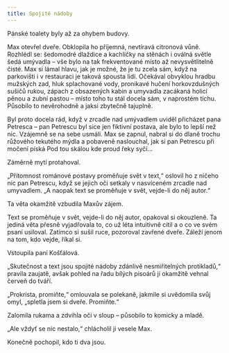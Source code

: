 ```yaml
---
title: Spojité nádoby
---
```


Pánské toalety byly až za ohybem budovy.

Max otevřel dveře. Obklopila ho příjemná, nevtíravá citronová vůně. Rozhlédl se: šedomodré dlaždice a kachlíčky na stěnách i oválná světle šedá umývadla – vše bylo na tak frekventované místo až nevysvětlitelně čisté. Max si lámal hlavu, jak je možné, že je tu zcela sám, když na parkovišti i v restauraci je taková spousta lidí. Očekával obvyklou hradbu mužských zad, hluk splachované vody, pronikavé hučení horkovzdušných sušičů rukou, zápach z obsazených kabin a umyvadla zacákaná holicí pěnou a zubní pastou – místo toho tu stál docela sám, v naprostém tichu. Působilo to nevěrohodně a jaksi zbytečně tajuplně.

Byl proto docela rád, když v zrcadle nad umývadlem uviděl přicházet pana Petresca – pan Petrescu byl sice jen fiktivní postava, ale bylo to lepší než nic. Vzájemně se na sebe usmáli. Max se zapnul, nabral si do dlaně trochu růžového tekutého mýdla a pobaveně naslouchal, jak si pan Petrescu při močení píská Pod tou skálou kde proud řeky syčí…

Záměrně mytí protahoval.

„Přítomnost románové postavy proměňuje svět v text,“ oslovil ho z ničeho nic pan Petrescu, když se jejich oči setkaly v nasvíceném zrcadle nad umyvadlem. „A naopak text se proměňuje v svět, ve­jde-li do něj autor.“

Ta věta okamžitě vzbudila Maxův zájem.

Text se proměňuje v svět, vejde-li do něj autor, opakoval si okouzleně. Ta jediná věta přesně vyjadřovala to, co už léta intuitivně cítil a o co ve svém psaní usiloval. Zatímco si sušil ruce, pozoroval zavřené dveře. Záleží jenom na tom, kdo vejde, říkal si.

Vstoupila paní Košťálová.

„Skutečnost a text jsou spojité nádoby zdánlivě nesmiřitelných protikladů,“ pravila zaujatě, avšak pohled na řadu bílých pisoárů jí okamžitě vehnal červeň do tváří.

„Prokrista, promiňte,“ omlouvala se polekaně, jakmile si uvědomila svůj omyl, „spletla jsem si dveře. Promiňte.“

Zalomila rukama a zdvihla oči v sloup – působilo to komicky a mladě.

„Ale vždyť se nic nestalo,“ chlácholil ji vesele Max.

Konečně pochopil, kdo ti dva jsou.
